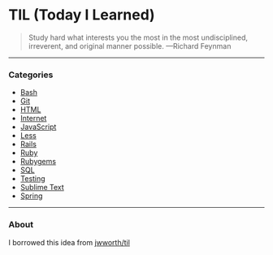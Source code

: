 # TIL (Today I Learned)

> Study hard what interests you the most in the most undisciplined, irreverent,
> and original manner possible. —Richard Feynman

---

### Categories

- [Bash](command)
- [Git](git)
- [HTML](html)
- [Internet](internet)
- [JavaScript](javascript)
- [Less](less)
- [Rails](rails)
- [Ruby](ruby)
- [Rubygems](rubygems)
- [SQL](sql)
- [Testing](testing)
- [Sublime Text](sublime)
- [Spring](spring)

---

### About

I borrowed this idea from [jwworth/til](https://github.com/jwworth/til)
